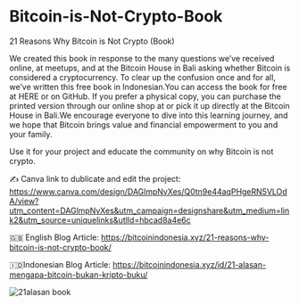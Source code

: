 # Bitcoin-is-Not-Crypto-Book
21 Reasons Why Bitcoin is Not Crypto (Book)

We created this book in response to the many questions we’ve received online, at meetups, and at the Bitcoin House in Bali asking whether Bitcoin is considered a cryptocurrency. To clear up the confusion once and for all, we’ve written this free book in Indonesian.You can access the book for free at HERE or on GitHub. If you prefer a physical copy, you can purchase the printed version through our online shop at or pick it up directly at the Bitcoin House in Bali.We encourage everyone to dive into this learning journey, and we hope that Bitcoin brings value and financial empowerment to you and your family.

Use it for your project and educate the community on why Bitcoin is not crypto.

✍️ Canva link to dublicate and edit the project: https://www.canva.com/design/DAGlmpNvXes/Q0tn9e44aqPHgeRN5VLOdA/view?utm_content=DAGlmpNvXes&utm_campaign=designshare&utm_medium=link2&utm_source=uniquelinks&utlId=hbcad8a4e6c

🇬🇧 English Blog Article: https://bitcoinindonesia.xyz/21-reasons-why-bitcoin-is-not-crypto-book/

🇮🇩Indonesian Blog Article: https://bitcoinindonesia.xyz/id/21-alasan-mengapa-bitcoin-bukan-kripto-buku/

![21alasan book ](https://github.com/user-attachments/assets/58666cef-68fa-4577-a7b5-4e3193735fa7)
